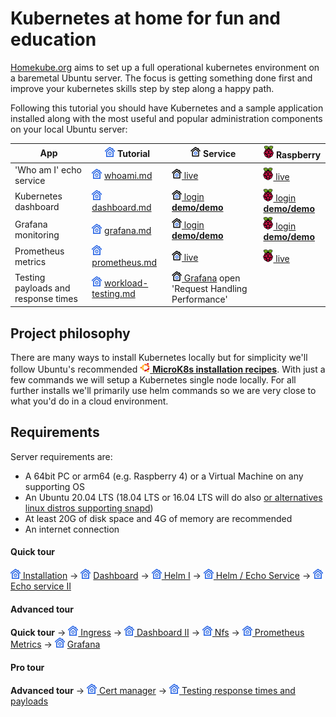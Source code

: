 # Kubernetes at home for fun and education

[Homekube.org](https://homekube.org) aims to set up a full operational kubernetes environment on a baremetal Ubuntu server. 
The focus is getting something done first and improve your kubernetes skills step by step along a happy path.  

Following this tutorial you should have Kubernetes and a sample application installed 
along with the most useful and popular administration components on your local Ubuntu server:

| App |![](docs/images/ico/color/homekube_16.png) Tutorial| ![](docs/images/ico/color/homekube_link_16.png) Service| ![](docs/images/ico/color/raspi_20.png) Raspberry |
|--------|--------|--------|---------|
| 'Who am I' echo service  |![](docs/images/ico/color/homekube_16.png) [whoami.md](docs/whoami.md) |[![](docs/images/ico/color/homekube_link_16.png) live](https://whoami.homekube.org)| [![](docs/images/ico/color/raspi_20.png) live](https://whoami.pi.homekube.org)|
| Kubernetes dashboard |![](docs/images/ico/color/homekube_16.png) [dashboard.md](docs/dashboard.md)|[![](docs/images/ico/color/homekube_link_16.png) login **demo/demo**](https://dashboard.homekube.org) | [![](docs/images/ico/color/raspi_20.png) login **demo/demo**](https://dashboard.pi.homekube.org) | 
| Grafana monitoring |![](docs/images/ico/color/homekube_16.png) [grafana.md](docs/grafana.md)|[![](docs/images/ico/color/homekube_link_16.png) login **demo/demo**](https://grafana.homekube.org) | [![](docs/images/ico/color/raspi_20.png) login **demo/demo**](https://grafana.pi.homekube.org) | 
| Prometheus metrics |![](docs/images/ico/color/homekube_16.png) [prometheus.md](docs/prometheus.md)|[![](docs/images/ico/color/homekube_link_16.png) live](https://prometheus.homekube.org)|[![](docs/images/ico/color/raspi_20.png) live](https://prometheus.pi.homekube.org)| 
| Testing payloads and response times |![](docs/images/ico/color/homekube_16.png) [workload-testing.md](docs/workload-testing.md)|[![](docs/images/ico/color/homekube_link_16.png) Grafana](https://grafana.homekube.org) open 'Request Handling Performance' | 


## Project philosophy
There are many ways to install Kubernetes locally but for simplicity we'll follow Ubuntu's recommended [![](docs/images/ico/color/ubuntu_16.png) **MicroK8s installation recipes**](https://microk8s.io/docs).
With just a few commands we will setup a Kubernetes single node locally. For all further installs we'll primarily use helm commands so we are very close to what you'd do in a cloud environment.

## Requirements
Server requirements are:

* A 64bit PC or arm64 (e.g. Raspberry 4) or a Virtual Machine on any supporting OS
* An Ubuntu 20.04 LTS (18.04 LTS or 16.04 LTS will do also [or alternatives linux distros supporting snapd](https://snapcraft.io/docs/installing-snapd))
* At least 20G of disk space and 4G of memory are recommended
* An internet connection


#### Quick tour

![](docs/images/ico/color/homekube_16.png)[ Installation](docs/installation.md) ->
![](docs/images/ico/color/homekube_16.png) [ Dashboard](docs/dashboard.md) ->
![](docs/images/ico/color/homekube_16.png)[ Helm I](docs/helm.md) ->
![](docs/images/ico/color/homekube_16.png)[ Helm / Echo Service](docs/helm-basics.md) ->
![](docs/images/ico/color/homekube_16.png) [ Echo service II](docs/whoami.md) 

#### Advanced tour
**Quick tour** ->
![](docs/images/ico/color/homekube_16.png)[ Ingress](docs/ingress.md) ->
![](docs/images/ico/color/homekube_16.png)[ Dashboard II](docs/dashboard-auth.md) ->
![](docs/images/ico/color/homekube_16.png)[ Nfs](docs/nfs.md) ->
![](docs/images/ico/color/homekube_16.png)[ Prometheus Metrics](docs/prometheus.md) ->
![](docs/images/ico/color/homekube_16.png) [ Grafana](docs/grafana.md)

#### Pro tour
**Advanced tour** ->
![](docs/images/ico/color/homekube_16.png)[ Cert manager](docs/cert-manager.md) ->
![](docs/images/ico/color/homekube_16.png)[ Testing response times and payloads](docs/workload-testing.md)
